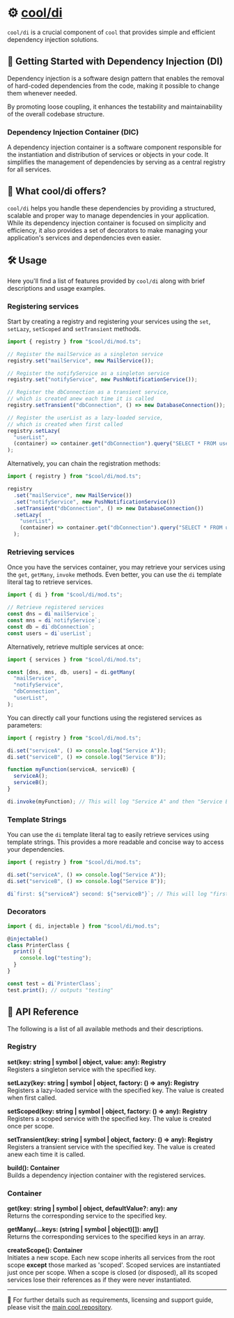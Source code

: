 # ⚙️ [cool/di](./)

`cool/di` is a crucial component of `cool` that provides simple and efficient
dependency injection solutions.

## 🚀 Getting Started with Dependency Injection (DI)

Dependency injection is a software design pattern that enables the removal of
hard-coded dependencies from the code, making it possible to change them
whenever needed.

By promoting loose coupling, it enhances the testability and maintainability of
the overall codebase structure.

### Dependency Injection Container (DIC)

A dependency injection container is a software component responsible for the
instantiation and distribution of services or objects in your code. It
simplifies the management of dependencies by serving as a central registry for
all services.

## 🤔 What cool/di offers?

`cool/di` helps you handle these dependencies by providing a structured,
scalable and proper way to manage dependencies in your application. While its
dependency injection container is focused on simplicity and efficiency, it also
provides a set of decorators to make managing your application's services and
dependencies even easier.

## 🛠 Usage

Here you'll find a list of features provided by `cool/di` along with brief
descriptions and usage examples.

### Registering services

Start by creating a registry and registering your services using the `set`,
`setLazy`, `setScoped` and `setTransient` methods.

```js
import { registry } from "$cool/di/mod.ts";

// Register the mailService as a singleton service
registry.set("mailService", new MailService());

// Register the notifyService as a singleton service
registry.set("notifyService", new PushNotificationService());

// Register the dbConnection as a transient service,
// which is created anew each time it is called
registry.setTransient("dbConnection", () => new DatabaseConnection());

// Register the userList as a lazy-loaded service,
// which is created when first called
registry.setLazy(
  "userList",
  (container) => container.get("dbConnection").query("SELECT * FROM users"),
);
```

Alternatively, you can chain the registration methods:

```js
import { registry } from "$cool/di/mod.ts";

registry
  .set("mailService", new MailService())
  .set("notifyService", new PushNotificationService())
  .setTransient("dbConnection", () => new DatabaseConnection())
  .setLazy(
    "userList",
    (container) => container.get("dbConnection").query("SELECT * FROM users"),
  );
```

### Retrieving services

Once you have the services container, you may retrieve your services using the
`get`, `getMany`, `invoke` methods. Even better, you can use the `di` template
literal tag to retrieve services.

```js
import { di } from "$cool/di/mod.ts";

// Retrieve registered services
const dns = di`mailService`;
const mns = di`notifyService`;
const db = di`dbConnection`;
const users = di`userList`;
```

Alternatively, retrieve multiple services at once:

```js
import { services } from "$cool/di/mod.ts";

const [dns, mns, db, users] = di.getMany(
  "mailService",
  "notifyService",
  "dbConnection",
  "userList",
);
```

You can directly call your functions using the registered services as
parameters:

```js
import { registry } from "$cool/di/mod.ts";

di.set("serviceA", () => console.log("Service A"));
di.set("serviceB", () => console.log("Service B"));

function myFunction(serviceA, serviceB) {
  serviceA();
  serviceB();
}

di.invoke(myFunction); // This will log "Service A" and then "Service B"
```

### Template Strings

You can use the `di` template literal tag to easily retrieve services using
template strings. This provides a more readable and concise way to access your
dependencies.

```js
import { registry } from "$cool/di/mod.ts";

di.set("serviceA", () => console.log("Service A"));
di.set("serviceB", () => console.log("Service B"));

di`first: ${"serviceA"} second: ${"serviceB"}`; // This will log "first: Service A second: Service B"
```

### Decorators

```js
import { di, injectable } from "$cool/di/mod.ts";

@injectable()
class PrinterClass {
  print() {
    console.log("testing");
  }
}

const test = di`PrinterClass`;
test.print(); // outputs "testing"
```

## 📕 API Reference

The following is a list of all available methods and their descriptions.

### Registry

**set(key: string | symbol | object, value: any): Registry**\
Registers a singleton service with the specified key.

**setLazy(key: string | symbol | object, factory: () => any): Registry**\
Registers a lazy-loaded service with the specified key. The value is created
when first called.

**setScoped(key: string | symbol | object, factory: () => any): Registry**\
Registers a scoped service with the specified key. The value is created once per
scope.

**setTransient(key: string | symbol | object, factory: () => any): Registry**\
Registers a transient service with the specified key. The value is created anew
each time it is called.

**build(): Container**\
Builds a dependency injection container with the registered services.

### Container

**get(key: string | symbol | object, defaultValue?: any): any**\
Returns the corresponding service to the specified key.

**getMany(...keys: (string | symbol | object)[]): any[]**\
Returns the corresponding services to the specified keys in an array.

**createScope(): Container**\
Initiates a new scope. Each new scope inherits all services from the root scope
**except** those marked as 'scoped'. Scoped services are instantiated just once
per scope. When a scope is closed (or disposed), all its scoped services lose
their references as if they were never instantiated.

---

🔗 For further details such as requirements, licensing and support guide, please
visit the [main cool repository](https://github.com/eser/cool).
